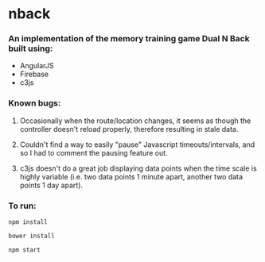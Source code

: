 # nback

### An implementation of the memory training game Dual N Back built using:

 * AngularJS
 * Firebase
 * c3js

### Known bugs:

1. Occasionally when the route/location changes, it seems as though the controller doesn't reload properly, therefore resulting in stale data.

2. Couldn't find a way to easily "pause" Javascript timeouts/intervals, and so I had to comment the pausing feature out.

3. c3js doesn't do a great job displaying data points when the time scale is highly variable (i.e. two data points 1 minute apart, another two data points 1 day apart).

### To run:

`npm install`

`bower install`

`npm start`
